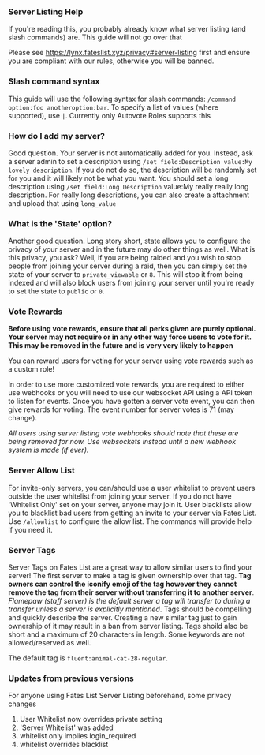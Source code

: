 ### Server Listing Help

If you're reading this, you probably already know what server listing (and slash commands) are. This guide will not go over that

Please see https://lynx.fateslist.xyz/privacy#server-listing first and ensure you are compliant with our rules, otherwise you will be banned.

### Slash command syntax

This guide will use the following syntax for slash commands: ``/command option:foo anotheroption:bar``. To specify a list of values (where supported), use ``|``. Currently only Autovote Roles supports this

### How do I add my server?

Good question. Your server is not automatically added for you. Instead, ask a server admin to set a description using ``/set field:Description value:My lovely description``. If you do not do so, the description will be randomly set for you and it will likely not be what you want. You should set a long description using ``/set field:Long Description`` value:My really really long description. For really long descriptions, you can also create a attachment and upload that using ``long_value``

### What is the 'State' option?

Another good question. Long story short, state allows you to configure the privacy of your server and in the future may do other things as well. What is this privacy, you ask? Well, if you are being raided and you wish to stop people from joining your server during a raid, then you can simply set the state of your server to ``private_viewable`` or ``8``. This will stop it from being indexed and will also block users from joining your server until you're ready to set the state to ``public`` or ``0``.

### Vote Rewards

**Before using vote rewards, ensure that all perks given are purely optional. Your server may not require or in any other way force users to vote for it. This may be removed in the future and is very very likely to happen**

You can reward users for voting for your server using vote rewards such as a custom role! 

In order to use more customized vote rewards, you are required to either use webhooks or you will need to use our websocket API using a API token to listen for events. Once you have gotten a server vote event, you can then give rewards for voting. The event number for server votes is 71 (may change).

*All users using server listing vote webhooks should note that these are being removed for now. Use websockets instead until a new webhook system is made (if ever).*

### Server Allow List

For invite-only servers, you can/should use a user whitelist to prevent users outside the user whitelist from joining your server. If you do not have 'Whitelist Only' set on your server, anyone may join it. User blacklists allow you to blacklist bad users from getting an invite to your server via Fates List. Use ``/allowlist`` to configure the allow list. The commands will provide help if you need it.

### Server Tags

Server Tags on Fates List are a great way to allow similar users to find your server! The first server to make a tag is given ownership over that tag. **Tag owners can control the iconify emoji of the tag however they cannot remove the tag from their server without transferring it to another server**. *Flamepaw (staff server) is the default server a tag will transfer to during a transfer unless a server is explicitly mentioned*. Tags should be compelling and quickly describe the server. Creating a new similar tag just to gain ownership of it may result in a ban from server listing. Tags shoild also be short and a maximum of 20 characters in length. Some keywords are not allowed/reserved as well.

The default tag is ``fluent:animal-cat-28-regular``.

### Updates from previous versions

For anyone using Fates List Server Listing beforehand, some privacy changes

1. User Whitelist now overrides private setting
2. 'Server Whitelist' was added
3. whitelist only implies login_required
4. whitelist overrides blacklist
